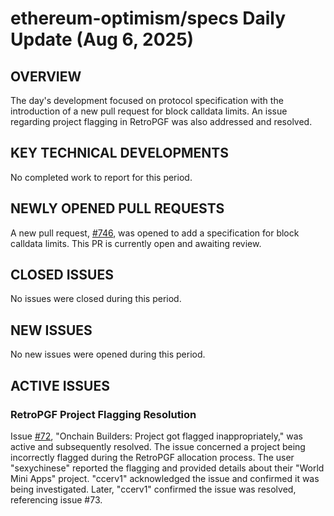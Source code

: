 # ethereum-optimism/specs Daily Update (Aug 6, 2025)
## OVERVIEW 
The day's development focused on protocol specification with the introduction of a new pull request for block calldata limits. An issue regarding project flagging in RetroPGF was also addressed and resolved.

## KEY TECHNICAL DEVELOPMENTS

No completed work to report for this period.

## NEWLY OPENED PULL REQUESTS
A new pull request, [#746](https://github.com/ethereum-optimism/specs/pull/746), was opened to add a specification for block calldata limits. This PR is currently open and awaiting review.

## CLOSED ISSUES

No issues were closed during this period.

## NEW ISSUES

No new issues were opened during this period.

## ACTIVE ISSUES

### RetroPGF Project Flagging Resolution
Issue [#72](https://github.com/ethereum-optimism/specs/issues/72), "Onchain Builders: Project got flagged inappropriately," was active and subsequently resolved. The issue concerned a project being incorrectly flagged during the RetroPGF allocation process. The user "sexychinese" reported the flagging and provided details about their "World Mini Apps" project. "ccerv1" acknowledged the issue and confirmed it was being investigated. Later, "ccerv1" confirmed the issue was resolved, referencing issue #73.